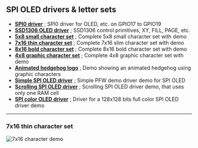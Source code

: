 ## SPI OLED drivers & letter sets ##

- [****SPI0 driver****](spi-OLED-P.f) ; SPI0 driver for OLED, etc. on GPIO17 to GPIO19
- [****SSD1306 OLED driver****](SSD1306-setup(128x64)-spi.f) ; SSD1306 control primitives, XY, FILL, PAGE, etc.
- [****5x8 small character set****](ssd1306-small-chars.f) ; Complete 5x8 small character set with demo
- [****7x16 thin character set****](ssd1306-thin-chars.f) ; Complete 7x16 slim character set with demo
- [****8x16 bold character set****](ssd1306-bigbold-chars.f) ; Complete 8x16 bold character set with demo
- [****4x8 graphic character set****](ssd1306-graphic-chars.f) ; Complete 4x8 graphic character set with demo
- [****Animated hedgehog logo****](ssd1306-hedgehog.f) ; Demo showing an animated hedgehog using graphic characters
- [****Simple SPI OLED driver****](spi-OLED-example-P.f) ; Simple PFW demo driver demo for SPI OLED
- [****Scrolling SPI OLED driver****](spi-OLED-scroll-P.f) ; Scrolling SPI OLED driver demo, that uses only one RAM cell
- [****SPI color OLED driver****](ssd1351-driver-P.f) ; Driver for a 128x128 bits full color SPI OLED driver demo

***
### 7x16 thin character set ###
![7x16 character demo](https://github.com/WillemOuwerkerk/noForth-T-hardware-examples-RP2040/assets/11397265/242bb34f-d331-4b6f-aa0d-2cd84cea3b02)

